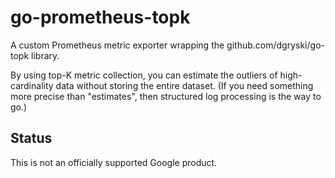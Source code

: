 # go-prometheus-topk

A custom Prometheus metric exporter wrapping the github.com/dgryski/go-topk library.

By using top-K metric collection, you can estimate the outliers of
high-cardinality data without storing the entire dataset. (If you need
something more precise than "estimates", then structured log processing is the
way to go.)

## Status

This is not an officially supported Google product.
